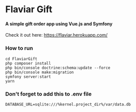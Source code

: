 # Flaviar Gift

#### A simple gift order app using Vue.js and Symfony
Check it out here: https://flaviar.herokuapp.com/

### How to run

```
cd FlaviarGift
php composer install
php bin/console doctrine:schema:update --force
php bin/console make:migration
symfony server:start
yarn
```

### Don't forget to add this to .env file
```
DATABASE_URL=sqlite:///%kernel.project_dir%/var/data.db
```